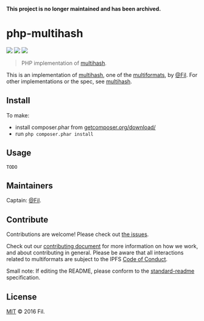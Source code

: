 **This project is no longer maintained and has been archived.**

# php-multihash

[![](https://img.shields.io/badge/project-multiformats-blue.svg?style=flat-square)](https://github.com/multiformats/multiformats)
[![](https://img.shields.io/badge/freenode-%23ipfs-blue.svg?style=flat-square)](https://webchat.freenode.net/?channels=%23ipfs)
[![](https://img.shields.io/badge/readme%20style-standard-brightgreen.svg?style=flat-square)](https://github.com/RichardLitt/standard-readme)

> PHP implementation of [multihash](https://github.com/multiformats/multihash).

This is an implementation of [multihash](https://github.com/multiformats/multihash), one of the [multiformats](//github.com/multiformats/multiformats), by [@Fil](//github.com/Fil). For other implementations or the spec, see [multihash](https://github.com/multiformats/multihash).

## Install

To make:

- install composer.phar from [getcomposer.org/download/](https://getcomposer.org/download/)
- run `php composer.phar install`

## Usage

```
TODO
```

## Maintainers

Captain: [@Fil](https://github.com/Fil).

## Contribute

Contributions are welcome! Please check out [the issues](//github.com/multiformats/php-multihash).

Check out our [contributing document](https://github.com/multiformats/multiformats/blob/master/contributing.md) for more information on how we work, and about contributing in general. Please be aware that all interactions related to multiformats are subject to the IPFS [Code of Conduct](https://github.com/ipfs/community/blob/master/code-of-conduct.md).

Small note: If editing the README, please conform to the [standard-readme](https://github.com/RichardLitt/standard-readme) specification.

## License

[MIT](LICENSE) © 2016 Fil.
